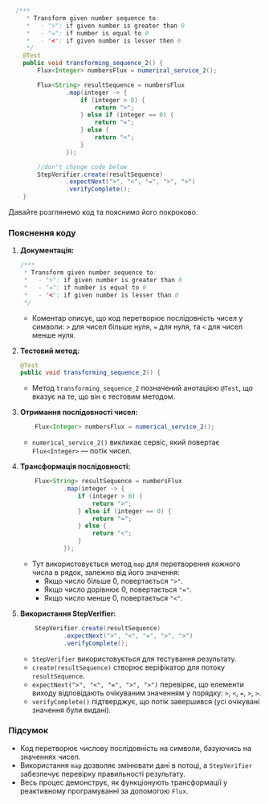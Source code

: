```java
  /***
     * Transform given number sequence to:
     *   - ">": if given number is greater than 0
     *   - "=": if number is equal to 0
     *   - "<": if given number is lesser then 0
     */
    @Test
    public void transforming_sequence_2() {
        Flux<Integer> numbersFlux = numerical_service_2();

        Flux<String> resultSequence = numbersFlux
                .map(integer -> {
                    if (integer > 0) {
                        return ">";
                    } else if (integer == 0) {
                        return "=";
                    } else {
                        return "<";
                    }
                });

        //don't change code below
        StepVerifier.create(resultSequence)
                .expectNext(">", "<", "=", ">", ">")
                .verifyComplete();
    }
```
Давайте розглянемо код та пояснимо його покроково.

### Пояснення коду

1. **Документація:**
   ```java
   /***
    * Transform given number sequence to:
    *   - ">": if given number is greater than 0
    *   - "=": if number is equal to 0
    *   - "<": if given number is lesser than 0
    */
   ```
    - Коментар описує, що код перетворює послідовність чисел у символи: `>` для чисел більше нуля, `=` для нуля, та `<` для чисел менше нуля.

2. **Тестовий метод:**
   ```java
   @Test
   public void transforming_sequence_2() {
   ```
    - Метод `transforming_sequence_2` позначений анотацією `@Test`, що вказує на те, що він є тестовим методом.

3. **Отримання послідовності чисел:**
   ```java
       Flux<Integer> numbersFlux = numerical_service_2();
   ```
    - `numerical_service_2()` викликає сервіс, який повертає `Flux<Integer>` — потік чисел.

4. **Трансформація послідовності:**
   ```java
       Flux<String> resultSequence = numbersFlux
               .map(integer -> {
                   if (integer > 0) {
                       return ">";
                   } else if (integer == 0) {
                       return "=";
                   } else {
                       return "<";
                   }
               });
   ```
    - Тут використовується метод `map` для перетворення кожного числа в рядок, залежно від його значення:
        - Якщо число більше 0, повертається `">"`.
        - Якщо число дорівнює 0, повертається `"="`.
        - Якщо число менше 0, повертається `"<"`.

5. **Використання StepVerifier:**
   ```java
       StepVerifier.create(resultSequence)
               .expectNext(">", "<", "=", ">", ">")
               .verifyComplete();
   ```
    - `StepVerifier` використовується для тестування результату.
    - `create(resultSequence)` створює веріфікатор для потоку `resultSequence`.
    - `expectNext(">", "<", "=", ">", ">")` перевіряє, що елементи виходу відповідають очікуваним значенням у порядку: `>`, `<`, `=`, `>`, `>`.
    - `verifyComplete()` підтверджує, що потік завершився (усі очікувані значення були видані).

### Підсумок

- Код перетворює числову послідовність на символи, базуючись на значеннях чисел.
- Використання `map` дозволяє змінювати дані в потоці, а `StepVerifier` забезпечує перевірку правильності результату.
- Весь процес демонструє, як функціонують трансформації у реактивному програмуванні за допомогою `Flux`.